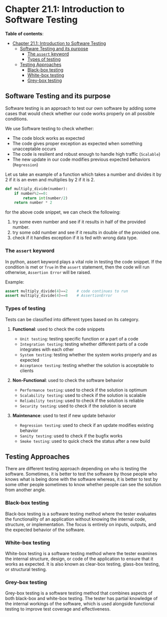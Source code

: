 # Chapter 21.1: Introduction to Software Testing

**Table of contents**:
- [Chapter 21.1: Introduction to Software Testing](#chapter-211-introduction-to-software-testing)
  - [Software Testing and its purpose](#software-testing-and-its-purpose)
    - [The `assert` keyword](#the-assert-keyword)
    - [Types of testing](#types-of-testing)
  - [Testing Approaches](#testing-approaches)
    - [Black-box testing](#black-box-testing)
    - [White-box testing](#white-box-testing)
    - [Grey-box testing](#grey-box-testing)


## Software Testing and its purpose

Software testing is an approach to test our own software by adding some cases
that would check whether our code works properly on all possible conditions.

We use Software testing to check whether:
- The code block works as expected
- The code gives proper exception as expected when something unacceptable occurs
- The code is resilient and robust enough to handle high traffic (`Scalable`)
- The new update in our code modifies previous expected behaviors (`Regression`)

Let us take an example of a function which takes a number and divides it by 2 if
it is an even and multiplies by 2 if it is 2.

```python
def multiply_divide(number):
    if number%2==0:
        return int(number/2)
    return number * 2
```

for the above code snippet, we can check the following:

1. try some even number and see if it results in half of the provided number.
2. try some odd number and see if it results in double of the provided one.
3. check if it handles exception if it is fed with wrong data type.

### The `assert` keyword

In python, assert keyword plays a vital role in testing the code snippet. If the
condition is met or `True` in the `assert` statement, then the code will run
otherwise, `Assertion Error` will be raised.

Example:
```python
assert multiply_divide(4)==2    # code continues to run
assert multiply_divide(4)==8    # AssertionError

```

### Types of testing

Tests can be classified into different types based on its category.

1. **Functional**: used to check the code snippets
   - `Unit testing`: testing specific function or a part of a code
   - `Integration testing`: testing whether different parts of a code integrates with each other
   - `System testing`: testing whether the system works properly and as expected
   - `Acceptance testing`: testing whether the solution is acceptable to clients

2. **Non-Functional**: used to check the software behavior
   - `Performance testing`: used to check if the solution is optimum
   - `Scalability testing`: used to check if the solution is scalable
   - `Reliability testing`: used to check if the solution is reliable
   - `Security testing`: used to check if the solution is secure

3. **Maintenance**: used to test if new update behavior
   - `Regression testing`: used to check if an update modifies existing behavior
   - `Sanity testing`: used to check if the bugfix works
   - `Smoke testing`: used to quick check the status after a new build

## Testing Approaches

There are different testing approach depending on who is testing the software.
Sometimes, it is better to test the software by those people who knows what is
being done with the software whereas, it is better to test by some other people
sometimes to know whether people can see the solution from another angle.

### Black-box testing

Black-box testing is a software testing method where the tester evaluates the
functionality of an application without knowing the internal code, structure,
or implementation. The focus is entirely on inputs, outputs, and the expected
behavior of the software.

### White-box testing

White-box testing is a software testing method where the tester examines the
internal structure, design, or code of the application to ensure that it works
as expected. It is also known as clear-box testing, glass-box testing, or
structural testing.

### Grey-box testing

Grey-box testing is a software testing method that combines aspects of both
black-box and white-box testing. The tester has partial knowledge of the
internal workings of the software, which is used alongside functional testing
to improve test coverage and effectiveness.
